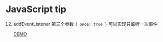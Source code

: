 # JavaScript tip

12. addEventListener 第三个参数 `{ once: true }` 可以实现只监听一次事件
    
    [DEMO](https://codepen.io/andypinet/pen/jOVaQrg)
    
   
